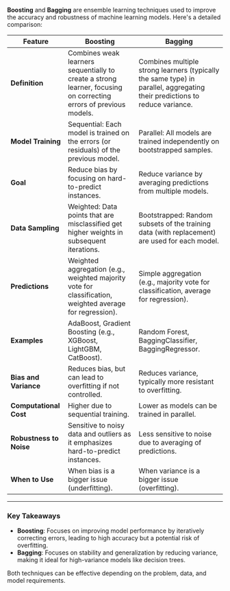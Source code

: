 **Boosting** and **Bagging** are ensemble learning techniques used to improve the accuracy and robustness of machine learning models. Here's a detailed comparison:

| Feature                  | **Boosting**                                   | **Bagging**                                   |
|--------------------------|-----------------------------------------------|-----------------------------------------------|
| **Definition**            | Combines weak learners sequentially to create a strong learner, focusing on correcting errors of previous models. | Combines multiple strong learners (typically the same type) in parallel, aggregating their predictions to reduce variance. |
| **Model Training**        | Sequential: Each model is trained on the errors (or residuals) of the previous model. | Parallel: All models are trained independently on bootstrapped samples. |
| **Goal**                  | Reduce bias by focusing on hard-to-predict instances. | Reduce variance by averaging predictions from multiple models. |
| **Data Sampling**         | Weighted: Data points that are misclassified get higher weights in subsequent iterations. | Bootstrapped: Random subsets of the training data (with replacement) are used for each model. |
| **Predictions**           | Weighted aggregation (e.g., weighted majority vote for classification, weighted average for regression). | Simple aggregation (e.g., majority vote for classification, average for regression). |
| **Examples**              | AdaBoost, Gradient Boosting (e.g., XGBoost, LightGBM, CatBoost). | Random Forest, BaggingClassifier, BaggingRegressor. |
| **Bias and Variance**     | Reduces bias, but can lead to overfitting if not controlled. | Reduces variance, typically more resistant to overfitting. |
| **Computational Cost**    | Higher due to sequential training.            | Lower as models can be trained in parallel. |
| **Robustness to Noise**   | Sensitive to noisy data and outliers as it emphasizes hard-to-predict instances. | Less sensitive to noise due to averaging of predictions. |
| **When to Use**           | When bias is a bigger issue (underfitting).   | When variance is a bigger issue (overfitting). |

---

### **Key Takeaways**
- **Boosting**: Focuses on improving model performance by iteratively correcting errors, leading to high accuracy but a potential risk of overfitting.
- **Bagging**: Focuses on stability and generalization by reducing variance, making it ideal for high-variance models like decision trees. 

Both techniques can be effective depending on the problem, data, and model requirements.

